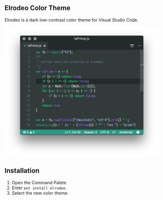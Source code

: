 ## Elrodeo Color Theme

Elrodeo is a dark low-contrast color theme for Visual Studio Code.

![screenshot](https://github.com/chmllr/vsc-elrodeo-colorscheme/raw/master/screenshot.png)

## Installation

1. Open the Command Palete.
2. Enter `ext install elrodeo`.
3. Select the new color theme.

